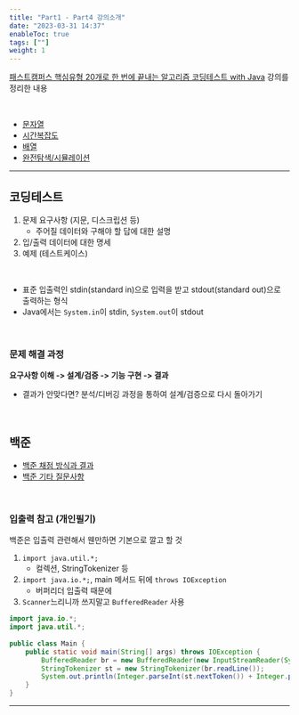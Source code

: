 ```yaml
---
title: "Part1 - Part4 강의소개"
date: "2023-03-31 14:37"
enableToc: true
tags: [""]
weight: 1
---
```


<a href='https://fastcampus.co.kr/dev_online_codingtest' target='_blank'>패스트캠퍼스 핵심유형 20개로 한 번에 끝내는 알고리즘 코딩테스트 with Java</a> 강의를 정리한 내용

<br>

- [문자열](brain/Lecture/fastcampus-algo/part1-4/p1-ch01)
- [시간복잡도](brain/Lecture/fastcampus-algo/part1-4/p1-ch02)
- [배열](brain/Lecture/fastcampus-algo/part1-4/p1-ch03)
- [완전탐색/시뮬레이션](brain/Lecture/fastcampus-algo/part1-4/p1-ch04)


<hr>

## 코딩테스트

1. 문제 요구사항 (지문, 디스크립션 등)
	- 주어질 데이터와 구해야 할 답에 대한 설명
2. 입/출력 데이터에 대한 명세
3. 예제 (테스트케이스)

<br>

- 표준 입출력인 stdin(standard in)으로 입력을 받고 stdout(standard out)으로 출력하는 형식
- Java에서는 `System.in`이 stdin, `System.out`이 stdout

<br>

### 문제 해결 과정

**요구사항 이해 -> 설계/검증 -> 기능 구현 -> 결과**
- 결과가 안맞다면? 분석/디버깅 과정을 통하여 설계/검증으로 다시 돌아가기

<br>

## 백준

- <a href='https://help.acmicpc.net/judge/info' target='_blank'>백준 채점 방식과 결과</a>
- <a href='https://help.acmicpc.net/question' target='_blank'>백준 기타 질문사항</a>

<br>

### 입출력 참고 (개인필기)

백준은 입출력 관련해서 웬만하면 기본으로 깔고 할 것

1. `import java.util.*;`
	- 컬렉션, StringTokenizer 등
2. `import java.io.*;`, main 메서드 뒤에 `throws IOException`
	- 버퍼리더 입출력 때문에
3. `Scanner`느리니까 쓰지말고 `BufferedReader` 사용

```java {title="BaekJoon - 1000"}
import java.io.*;  
import java.util.*;  
  
public class Main {  
    public static void main(String[] args) throws IOException {  
        BufferedReader br = new BufferedReader(new InputStreamReader(System.in));  
        StringTokenizer st = new StringTokenizer(br.readLine());  
        System.out.println(Integer.parseInt(st.nextToken()) + Integer.parseInt(st.nextToken()));  
    }  
}
```

<hr>